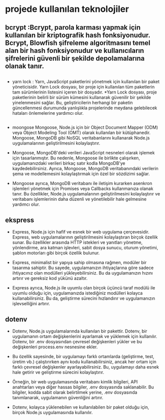 # projede kullanılan teknolojiler
## bcrypt :Bcrypt, parola karması yapmak için kullanılan bir kriptografik hash fonksiyonudur. Bcrypt, Blowfish şifreleme algoritmasını temel alan bir hash fonksiyonudur ve kullanıcıların şifrelerini güvenli bir şekilde depolamalarına olanak tanır.
##
* yarn lock : Yarn, JavaScript paketlerini yönetmek için kullanılan bir paket yöneticisidir. Yarn Lock dosyası, bir proje için kullanılan tüm paketlerin tam sürümlerinin listesini içeren bir dosyadır. *Yarn Lock dosyası, proje paketlerinin belirli bir sürüm kümesini kullanarak güvenilir bir şekilde yinelenmesini sağlar. Bu, geliştiricilerin herhangi bir paketin güncellenmesi durumunda yanlışlıkla projelerinde meydana gelebilecek hataları önlemelerine yardımcı olur.
##  
* moongose Mongoose, Node.js için bir Object Document Mapper (ODM) veya Object Modeling Tool (OMT) olarak kullanılan bir kütüphanedir. Mongoose, MongoDB gibi NoSQL veritabanlarını kullanarak Node.js uygulamalarının geliştirilmesini kolaylaştırır.

* Mongoose, MongoDB'deki verileri JavaScript nesneleri olarak işlemek için tasarlanmıştır. Bu nedenle, Mongoose ile birlikte çalışırken, uygulamanızdaki verileri birkaç satır kodla MongoDB'ye kaydedebilirsiniz. Ayrıca, Mongoose, MongoDB veritabanındaki verilerin şema ve modellemesini kolaylaştırmak için özel bir sözdizimi sağlar.

* Mongoose ayrıca, MongoDB veritabanı ile iletişim kurarken asenkron işlemleri yönetmek için Promises veya Callbacks kullanmanıza olanak tanır. Bu özellikler, Node.js uygulamalarının geliştirilmesini kolaylaştırır ve veritabanı işlemlerinin daha düzenli ve yönetilebilir hale gelmesine yardımcı olur.

## ekspress
* Express, Node.js için hafif ve esnek bir web uygulama çerçevesidir. Express, web uygulamalarının geliştirilmesini kolaylaştıran birçok özellik sunar. Bu özellikler arasında HTTP istekleri ve yanıtları yönetme, yönlendirme, ara katman işlevleri, sabit dosya sunucu, oturum yönetimi, şablon motorları gibi birçok özellik bulunur.

* Express, minimalist bir yapıya sahip olmasına rağmen, modüler bir tasarıma sahiptir. Bu sayede, uygulamanızın ihtiyaçlarına göre sadece ihtiyacınız olan modülleri yükleyebilirsiniz. Bu da uygulamanızın hızını artırır ve gereksiz kod yükünü azaltır.

* Express ayrıca, Node.js ile uyumlu olan birçok üçüncü taraf modülü ile uyumlu olduğu için, uygulamanızda istediğiniz modülleri kolayca kullanabilirsiniz. Bu da, geliştirme sürecini hızlandırır ve uygulamanızın işlevselliğini artırır.
## dotenv
* Dotenv, Node.js uygulamalarında kullanılan bir pakettir. Dotenv, bir uygulamanın ortam değişkenlerini ayarlamak ve yüklemek için kullanılır. Dotenv, bir .env dosyasından çevresel değişkenleri yükler ve bu değişkenleri process.env nesnesine ekler.

* Bu özellik sayesinde, bir uygulamayı farklı ortamlarda (geliştirme, test, üretim vb.) çalıştırırken aynı kodu kullanabilirsiniz, ancak her ortam için farklı çevresel değişkenler ayarlayabilirsiniz. Bu, uygulamayı daha esnek hale getirir ve geliştirme sürecini kolaylaştırır.

* Örneğin, bir web uygulamasında veritabanı kimlik bilgileri, API anahtarları veya diğer hassas bilgiler, .env dosyasında saklanabilir. Bu bilgiler, kodda sabit olarak belirtilmek yerine, .env dosyasında tanımlanarak, uygulamanın güvenliğini artırır.

* Dotenv, kolayca yüklenebilen ve kullanılabilen bir paket olduğu için, birçok Node.js uygulamasında kullanılır.